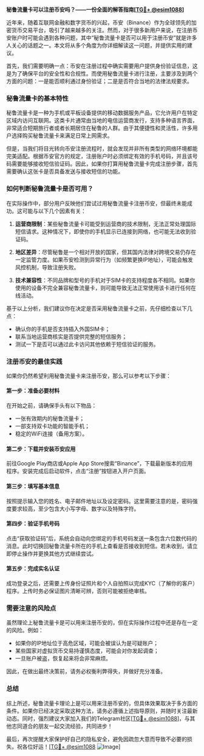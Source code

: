 **秘鲁流量卡可以注册币安吗？——一份全面的解答指南[[TG💪+ @esim1088](https://t.me/s/esim1088)]**

近年来，随着互联网金融和数字货币的兴起，币安（Binance）作为全球领先的加密货币交易平台，吸引了越来越多的关注。然而，对于很多新用户来说，在注册币安账户时可能会遇到各种问题，其中“秘鲁流量卡是否可以用于注册币安”就是许多人关心的话题之一。本文将从多个角度为你详细解读这一问题，并提供实用的建议。

首先，我们需要明确一点：币安在注册过程中确实需要用户提供身份验证信息，这是为了确保平台的安全性和合规性。而使用秘鲁流量卡进行注册，主要涉及到两个方面的问题：一是能否顺利通过身份验证；二是是否符合当地的法律法规要求。

### 秘鲁流量卡的基本特性

秘鲁流量卡是一种为手机或平板设备提供的移动数据服务产品，它允许用户在特定区域内访问互联网。这类卡片通常由当地的电信运营商发行，支持多种语言界面，非常适合短期旅行者或者长期居住在秘鲁的人群。由于其便捷性和灵活性，许多用户选择购买秘鲁流量卡来满足日常上网需求。

但是，当我们将目光转向币安注册流程时，就会发现并非所有类型的网络环境都能完美适配。根据币安官方的规定，注册账户时必须绑定有效的手机号码，并且该号码需要能够接收短信验证码。因此，如果你打算用秘鲁流量卡完成注册步骤，首先需要确认这张卡是否具备发送与接收短信的功能。

### 如何判断秘鲁流量卡是否可用？

在实际操作中，部分用户反映他们尝试过用秘鲁流量卡注册币安，但最终未能成功。这可能与以下几个因素有关：

1. **运营商限制**：某些秘鲁流量卡可能受到运营商的技术限制，无法正常处理国际短信请求。这种情况下，即使你的手机显示已连接到网络，也可能无法收到验证码。
   
2. **地区差异**：尽管秘鲁是一个相对开放的国家，但其国内法律对跨境交易仍存在一定监管力度。如果币安检测到异常行为（如频繁更换IP地址），可能会触发风控机制，导致注册失败。

3. **技术兼容性**：不同品牌和型号的手机对于SIM卡的支持程度各不相同。如果你使用的设备不完全兼容秘鲁流量卡，则可能导致无法正常使用该卡进行任何在线活动。

基于以上分析，我们建议你在决定是否采用秘鲁流量卡之前，先仔细检查以下几点：
- 确认你的手机是否支持插入外国SIM卡；
- 联系当地运营商核实是否提供完整的短信服务；
- 测试一下是否可以通过此卡访问其他依赖于短信验证的服务。

### 注册币安的最佳实践

如果你仍然希望利用秘鲁流量卡来注册币安，那么可以参考以下步骤：

#### 第一步：准备必要材料
在开始之前，请确保手头有以下物品：
- 一张有效期内的秘鲁流量卡；
- 一部支持双卡功能的智能手机；
- 稳定的WiFi连接（备用方案）。

#### 第二步：下载并安装币安应用
前往Google Play商店或Apple App Store搜索“Binance”，下载最新版本的应用程序。安装完成后启动软件，点击“注册”按钮进入开户页面。

#### 第三步：填写基本信息
按照提示输入您的姓名、电子邮件地址以及设定密码。这里需要注意的是，密码强度要求较高，至少包含大小写字母、数字以及特殊字符。

#### 第四步：验证手机号码
点击“获取验证码”后，系统会自动向您绑定的手机号码发送一条包含六位数代码的消息。此时切换回秘鲁流量卡所在的手机上查看是否接收到短信。若未收到，请立即停止操作并更换其他方式继续尝试。

#### 第五步：完成实名认证
成功登录之后，还需要上传身份证照片和个人自拍照以完成KYC（了解你的客户）程序。上传时务必保证图片清晰可辨，否则可能被拒绝审核。

### 需要注意的风险点

虽然理论上秘鲁流量卡是可以用来注册币安的，但在实际操作过程中还是存在一定的风险。例如：
- 如果你的IP地址位于高危区域，可能会被误认为是可疑账户；
- 某些国家对虚拟货币交易持谨慎态度，可能会对你发起调查；
- 一旦账户被盗，恢复起来将会非常麻烦。

因此，在做出最终决策前，请务必权衡利弊得失，并做好充分准备。

### 总结

综上所述，秘鲁流量卡理论上是可以用来注册币安的，但具体效果取决于多方面的条件。如果你已经决定采取这种方法，请务必遵循上述指导原则，并随时关注最新动态。同时，强烈建议大家加入我们的Telegram社区[[TG💪+ @esim1088](https://t.me/s/esim1088)]，与其他志同道合的朋友一起交流经验，共同进步！

最后，再次提醒大家保护好自己的隐私安全，避免因疏忽大意而导致不必要的损失。祝各位好运！[[TG💪+ @esim1088](https://t.me/s/esim1088) ![Image](https://i.postimg.cc/4NQfJmqS/Snipaste-2025-05-13-00-14-12.png)]